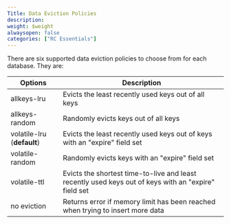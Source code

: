 ```yaml
---
Title: Data Eviction Policies
description:
weight: $weight
alwaysopen: false
categories: ["RC Essentials"]
---
```

There are six supported data eviction policies to choose from for each
database. They are:

| **Options** | **Description** |
|------------|-----------------|
| allkeys-lru | Evicts the least recently used keys out of all keys |
| allkeys-random | Randomly evicts keys out of all keys |
| volatile-lru (**default**) | Evicts the least recently used keys out of keys with an "expire" field set |
| volatile-random | Randomly evicts keys with an "expire" field set |
| volatile-ttl | Evicts the shortest time-to-live and least recently used keys out of keys with an "expire" field set |
| no eviction | Returns error if memory limit has been reached when trying to insert more data |
